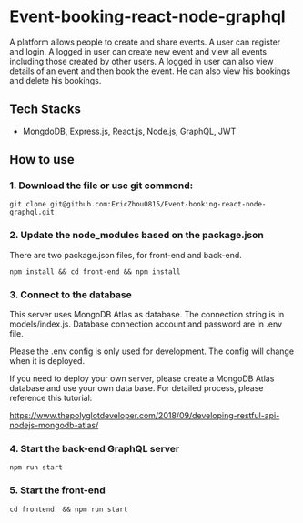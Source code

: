 # Event-booking-react-node-graphql

A platform allows people to create and share events. A user can register and login. A logged in user can create new event and view all events including those created by other users. A logged in user can also view details of an event and then book the event. He can also view his bookings and delete his bookings. 

## Tech Stacks

- MongdoDB, Express.js, React.js, Node.js, GraphQL, JWT

## How to use

### 1. Download the file or use git commond:

```
git clone git@github.com:EricZhou0815/Event-booking-react-node-graphql.git
```

### 2. Update the node_modules based on the package.json

There are two package.json files, for front-end and back-end. 

```
npm install && cd front-end && npm install
```

### 3. Connect to the database

This server uses MongoDB Atlas as database. The connection string is in models/index.js. Database connection account and password are in .env file.

Please the .env config is only used for development. The config will change when it is deployed.

If you need to deploy your own server, please create a MongoDB Atlas database and use your own data base. For detailed process, please reference this tutorial:

https://www.thepolyglotdeveloper.com/2018/09/developing-restful-api-nodejs-mongodb-atlas/

### 4. Start the back-end GraphQL server

```
npm run start
```

### 5. Start the front-end

```
cd frontend  && npm run start
```


